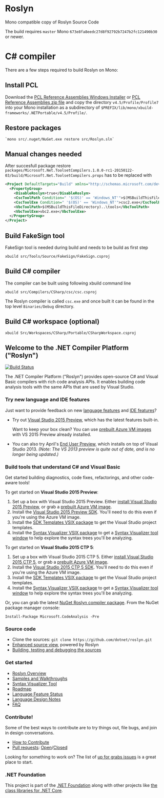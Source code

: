 Roslyn
======

Mono compatible copy of Roslyn Source Code

The build requires `master` Mono
`673e8fa8eedc27d8f92792b7247b2fc121490b30` or newer.

C# compiler
============

There are a few steps required to build Roslyn on Mono:

## Install PCL

Download the
[PCL Reference Assemblies Windows Installer](http://www.microsoft.com/en-us/download/details.aspx?id=40727) or [PCL Reference Assemblies zip file](http://storage.bos.xamarin.com/bot-provisioning/PortableReferenceAssemblies-2014-04-14.zip)
and copy the directory `v4.5/Profile/Profile7` into your Mono
installation as a subdirectory of
`$PREFIX/lib/mono/xbuild-frameworks/.NETPortable/v4.5/Profile/`.

## Restore packages

	`mono src/.nuget/NuGet.exe restore src/Roslyn.sln`

## Manual changes needed

After succesfull package restore
`packages/Microsoft.Net.ToolsetCompilers.1.0.0-rc1-20150122-03/build/Microsoft.Net.ToolsetCompilers.props`
has to be replaced with

```xml
<Project DefaultTargets="Build" xmlns="http://schemas.microsoft.com/developer/msbuild/2003">
  <PropertyGroup>
    <DisableRoslyn>true</DisableRoslyn>
    <CscToolPath Condition=" '$(OS)' == 'Windows_NT'">$(MSBuildThisFileDirectory)..\tools</CscToolPath>
    <CscToolExe Condition=" '$(OS)' == 'Windows_NT'">csc2.exe</CscToolExe>
    <VbcToolPath>$(MSBuildThisFileDirectory)..\tools</VbcToolPath>
    <VbcToolExe>vbc2.exe</VbcToolExe>
  </PropertyGroup>
</Project>
```

## Build FakeSign tool

FakeSign tool is needed during build and needs to be build as first step

    xbuild src/Tools/Source/FakeSign/FakeSign.csproj

## Build C# compiler

The compiler can be built using following xbuild command line 

    xbuild src/Compilers/CSharp/csc/csc.csproj

The Roslyn compiler is called `csc.exe` and once built it can be found in
the top level `Binaries/Debug` directory.

## Build C# workspace (optional)

    xbuild Src/Workspaces/CSharp/Portable/CSharpWorkspace.csproj


## Welcome to the .NET Compiler Platform ("Roslyn")

[![Build Status](http://dotnet-ci.cloudapp.net/job/dotnet_roslyn/badge/icon)](http://dotnet-ci.cloudapp.net/job/dotnet_roslyn/)

The .NET Compiler Platform ("Roslyn") provides open-source C# and Visual Basic compilers 
with rich code analysis APIs.  It enables building code analysis tools with the same APIs 
that are used by Visual Studio.

### Try new language and IDE features

Just want to provide feedback on new [language features](https://github.com/dotnet/roslyn/wiki/Languages-features-in-C%23-6-and-VB-14) 
and [IDE features](http://blogs.msdn.com/b/visualstudio/archive/2014/11/12/the-c-and-visual-basic-code-focused-ide-experience.aspx)? 

* Try out [Visual Studio 2015 Preview](http://www.visualstudio.com/en-us/downloads/visual-studio-2015-downloads-vs), 
which has the latest features built-in.

    Want to keep your box clean? You can use 
[prebuilt Azure VM images](http://blogs.msdn.com/b/visualstudioalm/archive/2014/06/04/visual-studio-14-ctp-now-available-in-the-virtual-machine-azure-gallery.aspx) 
with VS 2015 Preview already installed.

* You can also try April's [End User Preview](http://go.microsoft.com/fwlink/?LinkId=394641), 
which installs on top of Visual Studio 2013. *(Note: The VS 2013 preview is quite out of date, and is no longer being updated.)*

### Build tools that understand C# and Visual Basic

Get started building diagnostics, code fixes, refactorings, and other code-aware tools!

To get started on **Visual Studio 2015 Preview**:

1. Set up a box with Visual Studio 2015 Preview. Either 
[install  Visual Studio 2015 Preview](http://www.visualstudio.com/en-us/downloads/visual-studio-2015-downloads-vs), 
or grab a [prebuilt Azure VM image](http://blogs.msdn.com/b/visualstudioalm/archive/2014/06/04/visual-studio-14-ctp-now-available-in-the-virtual-machine-azure-gallery.aspx).
2. Install the [Visual Studio 2015 Preview SDK](http://www.visualstudio.com/en-us/downloads/visual-studio-2015-downloads-vs). 
You'll need to do this even if you're using the Azure VM image. 
3. Install the [SDK Templates VSIX package](http://visualstudiogallery.msdn.microsoft.com/849f3ab1-05cf-4682-b4af-ef995e2aa1a5) 
to get the Visual Studio project templates. 
4. Install the [Syntax Visualizer VSIX package](http://visualstudiogallery.msdn.microsoft.com/70e184da-9b3a-402f-b210-d62a898e2887) 
to get a [Syntax Visualizer tool window](https://github.com/dotnet/roslyn/wiki/Syntax%20Visualizer) 
to help explore the syntax trees you'll be analyzing.

To get started on **Visual Studio 2015 CTP 5**:

1. Set up a box with Visual Studio 2015 CTP 5. Either 
[install  Visual Studio 2015 CTP 5](http://go.microsoft.com/fwlink/?LinkId=400496), 
or grab a [prebuilt Azure VM image](http://blogs.msdn.com/b/visualstudioalm/archive/2014/06/04/visual-studio-14-ctp-now-available-in-the-virtual-machine-azure-gallery.aspx).
2. Install the [Visual Studio 2015 CTP 5 SDK](http://go.microsoft.com/fwlink/?LinkId=400496). 
You'll need to do this even if you're using the Azure VM image. 
3. Install the [SDK Templates VSIX package](https://visualstudiogallery.msdn.microsoft.com/ae1cf421-54bf-4406-b48c-76a182819fb7) 
to get the Visual Studio project templates. 
4. Install the [Syntax Visualizer VSIX package](https://visualstudiogallery.msdn.microsoft.com/b5104545-29ed-46b2-beb0-351af9ca2d21) 
to get a [Syntax Visualizer tool window](https://github.com/dotnet/roslyn/wiki/Syntax%20Visualizer) 
to help explore the syntax trees you'll be analyzing.

Or, you can grab the latest [NuGet Roslyn compiler package](http://www.nuget.org/packages/Microsoft.CodeAnalysis). 
From the NuGet package manager console:

    Install-Package Microsoft.CodeAnalysis -Pre

### Source code

* Clone the sources: `git clone https://github.com/dotnet/roslyn.git`
* [Enhanced source view](http://source.roslyn.io/), powered by Roslyn 
* [Building, testing and debugging the sources](https://github.com/dotnet/roslyn/wiki/Building%20Testing%20and%20Debugging)

### Get started

* [Roslyn Overview](https://github.com/dotnet/roslyn/wiki/Roslyn%20Overview) 
* [Samples and Walkthroughs](https://github.com/dotnet/roslyn/wiki/Samples-and-Walkthroughs)
* [Syntax Visualizer Tool](https://github.com/dotnet/roslyn/wiki/Syntax%20Visualizer)
* [Roadmap](https://github.com/dotnet/roslyn/wiki/Roadmap) 
* [Language Feature Status](https://github.com/dotnet/roslyn/wiki/Languages-features-in-C%23-6-and-VB-14)
* [Language Design Notes](https://github.com/dotnet/roslyn/issues?q=label%3A%22Area-Design+Notes%22+)
* [FAQ](https://github.com/dotnet/roslyn/wiki/FAQ)

### Contribute!

Some of the best ways to contribute are to try things out, file bugs, and join in design conversations. 

* [How to Contribute](https://github.com/dotnet/roslyn/wiki/Contributing-Code)
* [Pull requests](https://github.com/dotnet/roslyn/pulls): [Open](https://github.com/dotnet/roslyn/pulls?q=is%3Aopen+is%3Apr)/[Closed](https://github.com/dotnet/roslyn/pulls?q=is%3Apr+is%3Aclosed)

Looking for something to work on? The list of [up for grabs issues](https://github.com/dotnet/roslyn/issues?q=is%3Aopen+is%3Aissue+label%3A%22Up+for+Grabs%22) is a great place to start.

### .NET Foundation

This project is part of the [.NET Foundation](http://www.dotnetfoundation.org/projects) along with other
projects like [the class libraries for .NET Core](https://github.com/dotnet/corefx/).
